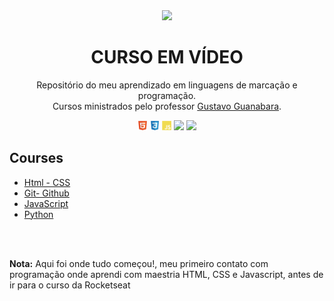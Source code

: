 <div align="center">
  <img width="200px" src="https://github.com/gustavoguanabara/html-css/blob/master/imagens/mascote.png?raw=true"><br>
  
<h1>CURSO EM VÍDEO</h1>

  <p>Repositório do meu aprendizado em linguagens de marcação e programação. <br> Cursos ministrados pelo professor <a href="https://github.com/gustavoguanabara/html-css">Gustavo Guanabara</a>.</p>
  
  <img width="3%" src="https://raw.githubusercontent.com/devicons/devicon/master/icons/html5/html5-original.svg"> <img width="3%" src="https://raw.githubusercontent.com/devicons/devicon/master/icons/css3/css3-original.svg"> <img width="3%" src="https://raw.githubusercontent.com/devicons/devicon/master/icons/javascript/javascript-plain.svg"> 
            <img width="3%" src="https://cdn.jsdelivr.net/gh/devicons/devicon/icons/python/python-original.svg" /> <img width="3%" src="https://cdn.jsdelivr.net/gh/devicons/devicon/icons/git/git-original.svg" />
          
            
          
</div>

<h2>Courses</h2>

  <ul>
    <li><a href="https://philippewanuty.com/FaculdadeADS/Matérias/Html,%20CSS%20e%20Bootstrap/Aulas/Index.html" target="_blank" >Html - CSS </a></li>
    <li><a href="https://github.com/philippewanuty/CursoEmVideo/tree/main/Git%20%26%20GitHub" target="_blank" >Git- Github</a></li>
    <li><a href="https://philippewanuty.com/FaculdadeADS/Matérias/JavaScript/ContentCollection/Index.html" target="_blank" >JavaScript</a></li>
    <li><a href="https://github.com/philippewanuty/CursoEmVideo/tree/main/Python" target="_blank" >Python</a></li>
    
  </ul>

  <br>
  <br>

  <p><b>Nota:</b>  Aqui foi onde tudo começou!, meu primeiro contato com programação onde aprendi com maestria HTML, CSS e Javascript, antes de ir para o curso da Rocketseat</p>
